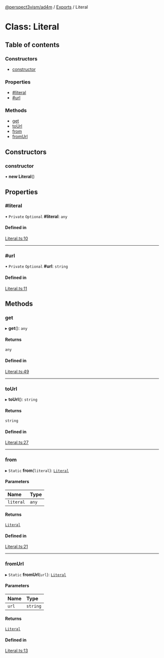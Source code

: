 [@perspect3vism/ad4m](../README.md) / [Exports](../modules.md) / Literal

# Class: Literal

## Table of contents

### Constructors

- [constructor](Literal.md#constructor)

### Properties

- [#literal](Literal.md##literal)
- [#url](Literal.md##url)

### Methods

- [get](Literal.md#get)
- [toUrl](Literal.md#tourl)
- [from](Literal.md#from)
- [fromUrl](Literal.md#fromurl)

## Constructors

### constructor

• **new Literal**()

## Properties

### #literal

• `Private` `Optional` **#literal**: `any`

#### Defined in

[Literal.ts:10](https://github.com/perspect3vism/ad4m/blob/0f993b76/core/src/Literal.ts#L10)

___

### #url

• `Private` `Optional` **#url**: `string`

#### Defined in

[Literal.ts:11](https://github.com/perspect3vism/ad4m/blob/0f993b76/core/src/Literal.ts#L11)

## Methods

### get

▸ **get**(): `any`

#### Returns

`any`

#### Defined in

[Literal.ts:49](https://github.com/perspect3vism/ad4m/blob/0f993b76/core/src/Literal.ts#L49)

___

### toUrl

▸ **toUrl**(): `string`

#### Returns

`string`

#### Defined in

[Literal.ts:27](https://github.com/perspect3vism/ad4m/blob/0f993b76/core/src/Literal.ts#L27)

___

### from

▸ `Static` **from**(`literal`): [`Literal`](Literal.md)

#### Parameters

| Name | Type |
| :------ | :------ |
| `literal` | `any` |

#### Returns

[`Literal`](Literal.md)

#### Defined in

[Literal.ts:21](https://github.com/perspect3vism/ad4m/blob/0f993b76/core/src/Literal.ts#L21)

___

### fromUrl

▸ `Static` **fromUrl**(`url`): [`Literal`](Literal.md)

#### Parameters

| Name | Type |
| :------ | :------ |
| `url` | `string` |

#### Returns

[`Literal`](Literal.md)

#### Defined in

[Literal.ts:13](https://github.com/perspect3vism/ad4m/blob/0f993b76/core/src/Literal.ts#L13)
